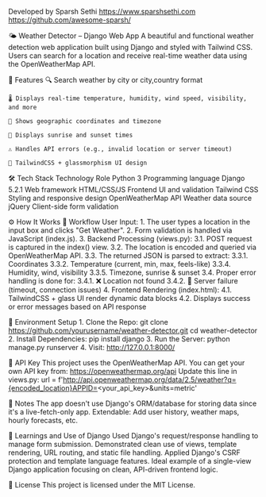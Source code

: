 Developed by Sparsh Sethi
    https://www.sparshsethi.com
    https://github.com/awesome-sparsh/

🌤️ Weather Detector – Django Web App
    A beautiful and functional weather detection web application built using Django and styled with Tailwind CSS. Users can search for a location and receive real-time weather data using the OpenWeatherMap API.

🚀 Features
    🔍 Search weather by city or city,country format

    🌡️ Displays real-time temperature, humidity, wind speed, visibility, and more

    📍 Shows geographic coordinates and timezone

    🌅 Displays sunrise and sunset times

    ⚠️ Handles API errors (e.g., invalid location or server timeout)

    🎨 TailwindCSS + glassmorphism UI design

🛠️ Tech Stack
    Technology	Role
    Python 3	Programming language
    Django 5.2.1	Web framework
    HTML/CSS/JS	Frontend UI and validation
    Tailwind CSS	Styling and responsive design
    OpenWeatherMap API	Weather data source
    jQuery	Client-side form validation

⚙️ How It Works
    🔁 Workflow
        User Input:
        1. The user types a location in the input box and clicks "Get Weather".
        2. Form validation is handled via JavaScript (index.js).
        3. Backend Processing (views.py):
            3.1. POST request is captured in the index() view.
            3.2. The location is encoded and queried via OpenWeatherMap API.
            3.3. The returned JSON is parsed to extract:
                3.3.1. Coordinates
                3.3.2. Temperature (current, min, max, feels-like)
                3.3.4. Humidity, wind, visibility
                3.3.5. Timezone, sunrise & sunset
            3.4. Proper error handling is done for:
                3.4.1. ❌ Location not found
                3.4.2. 🔁 Server failure (timeout, connection issues)
        4. Frontend Rendering (index.html):
            4.1. TailwindCSS + glass UI render dynamic data blocks
            4.2. Displays success or error messages based on API response

🔐 Environment Setup
    1. Clone the Repo:
        git clone https://github.com/yourusername/weather-detector.git
        cd weather-detector
    2. Install Dependencies:
        pip install django
    3. Run the Server:
        python manage.py runserver
    4. Visit:
        http://127.0.0.1:8000/

🔑 API Key
    This project uses the OpenWeatherMap API.
    You can get your own API key from: https://openweathermap.org/api
    Update this line in views.py:
        url = f'http://api.openweathermap.org/data/2.5/weather?q={encoded_location}APPID=<your_api_key>&units=metric'

📌 Notes
    The app doesn't use Django's ORM/database for storing data since it's a live-fetch-only app.
    Extendable: Add user history, weather maps, hourly forecasts, etc.

🧠 Learnings and Use of Django
    Used Django's request/response handling to manage form submission.
    Demonstrated clean use of views, template rendering, URL routing, and static file handling.
    Applied Django's CSRF protection and template language features.
    Ideal example of a single-view Django application focusing on clean, API-driven frontend logic.

📄 License
    This project is licensed under the MIT License.
